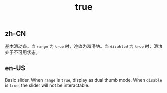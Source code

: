 ﻿---
order: 8
title:
  zh-CN: Value binding (CN)
  en-US: Value binding
---

## zh-CN
基本滑动条。当 `range` 为 `true` 时，渲染为双滑块。当 `disabled` 为 `true` 时，滑块处于不可用状态。


## en-US
Basic slider. When `range` is `true`, display as dual thumb mode. When `disable` is `true`, the slider will not be interactable.
